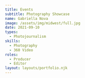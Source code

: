 ```yaml
---
title: Events
subtitle: Photography Showcase
name: Gabriella Nova
image: /assets/img/midwest/full.jpg
date: 2021-09-10
types:
  - Photojournalism
skills:
  - Photography
  - 360 Video
roles:
  - Producer
  - Editor
layout: layouts/portfolio.njk
---
```


